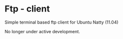 # Ftp - client

Simple terminal based ftp client for Ubuntu Natty (11.04)

No longer under active development.

